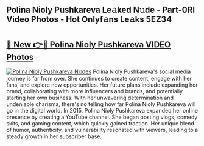 ## Polina Nioly Pushkareva Le𝚊ked N𝚞de - Part-0RI Video Photos - Hot Onlyf𝚊ns Le𝚊ks 5EZ34

# <h2><a href="http://ab49110.deff.icu/?id=Polina+Nioly+Pushkareva">🔗 New 👉🔴 Polina Nioly Pushkareva VIDEO Photos</a></h2>

[![Polina Nioly Pushkareva N𝚞des](https://i.imgur.com/rIISA9y.gif)](http://ab49110.deff.icu/?id=Polina+Nioly+Pushkareva)
Polina Nioly Pushkareva's social media journey is far from over. She continues to create content, engage with her fans, and explore new opportunities. Her future plans include expanding her brand, collaborating with more influencers and brands, and potentially starting her own business. With her unwavering determination and undeniable charisma, there's no telling how far Polina Nioly Pushkareva will go in the digital world. In 2015, Polina Nioly Pushkareva expanded her online presence by creating a YouTube channel. She began posting vlogs, comedy skits, and gaming content, which quickly gained traction. Her unique blend of humor, authenticity, and vulnerability resonated with viewers, leading to a steady growth in her subscriber base.
